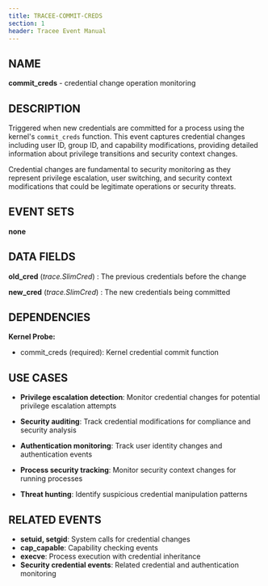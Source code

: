 ```yaml
---
title: TRACEE-COMMIT-CREDS
section: 1
header: Tracee Event Manual
---
```


## NAME

**commit_creds** - credential change operation monitoring

## DESCRIPTION

Triggered when new credentials are committed for a process using the kernel's `commit_creds` function. This event captures credential changes including user ID, group ID, and capability modifications, providing detailed information about privilege transitions and security context changes.

Credential changes are fundamental to security monitoring as they represent privilege escalation, user switching, and security context modifications that could be legitimate operations or security threats.

## EVENT SETS

**none**

## DATA FIELDS

**old_cred** (*trace.SlimCred*)
: The previous credentials before the change

**new_cred** (*trace.SlimCred*)
: The new credentials being committed

## DEPENDENCIES

**Kernel Probe:**

- commit_creds (required): Kernel credential commit function

## USE CASES

- **Privilege escalation detection**: Monitor credential changes for potential privilege escalation attempts

- **Security auditing**: Track credential modifications for compliance and security analysis

- **Authentication monitoring**: Track user identity changes and authentication events

- **Process security tracking**: Monitor security context changes for running processes

- **Threat hunting**: Identify suspicious credential manipulation patterns

## RELATED EVENTS

- **setuid, setgid**: System calls for credential changes
- **cap_capable**: Capability checking events
- **execve**: Process execution with credential inheritance
- **Security credential events**: Related credential and authentication monitoring
